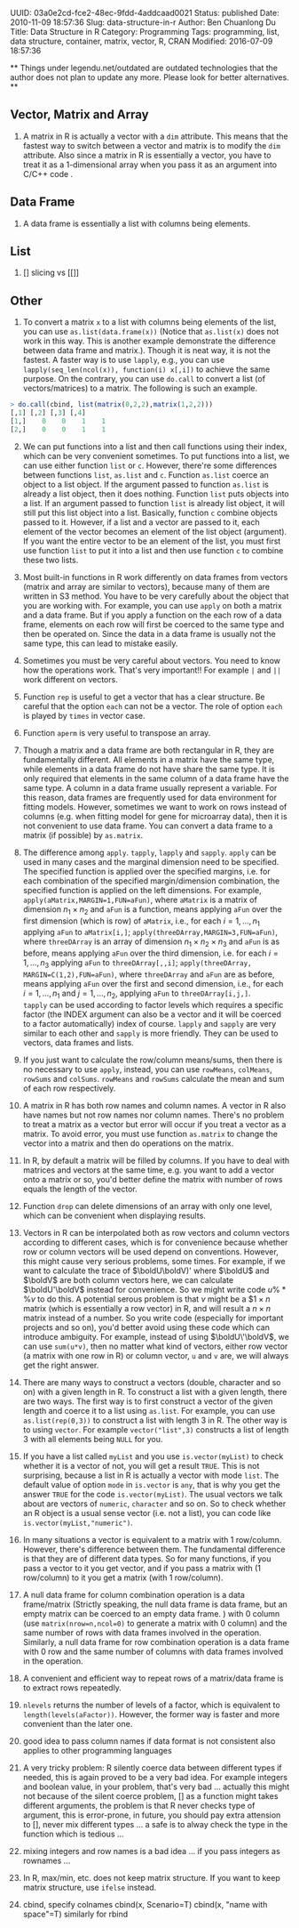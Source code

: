 UUID: 03a0e2cd-fce2-48ec-9fdd-4addcaad0021
Status: published
Date: 2010-11-09 18:57:36
Slug: data-structure-in-r
Author: Ben Chuanlong Du
Title: Data Structure in R
Category: Programming
Tags: programming, list, data structure, container, matrix, vector, R, CRAN
Modified: 2016-07-09 18:57:36

**
Things under legendu.net/outdated are outdated technologies 
that the author does not plan to update any more. 
Please look for better alternatives.
**
 
## Vector, Matrix and Array

1. A matrix in R is actually a vector with a `dim` attribute. 
This means that the fastest way to switch between a vector and matrix 
is to modify the `dim` attribute. 
Also since a matrix in R is essentially a vector, 
you have to treat it as a 1-dimensional array 
when you pass it as an argument into C/C++ code .

## Data Frame

1. A data frame is essentially a list with columns being elements.

## List

1. [] slicing vs [[]] 

## Other

1. To convert a matrix `x` to a list with columns being elements of the list, 
you can use `as.list(data.frame(x))` 
(Notice that `as.list(x)` does not work in this way. 
This is another example demonstrate the difference between data frame and matrix.). 
Though it is neat way, 
it is not the fastest. 
A faster way is to use `lapply`, 
e.g., you can use `lapply(seq_len(ncol(x)), function(i) x[,i])` to achieve the same purpose.
On the contrary, 
you can use `do.call` to convert a list (of vectors/matrices) to a matrix. 
The following is such an example.
```R
> do.call(cbind, list(matrix(0,2,2),matrix(1,2,2)))
[,1] [,2] [,3] [,4]
[1,]    0    0    1    1
[2,]    0    0    1    1
```

2. We can put functions into a list and then call functions 
using their index, 
which can be very convenient sometimes. 
To put functions into a list, 
we can use either function `list` or `c`. 
However, 
there're some differences between functions `list`, `as.list` and `c`.
Function `as.list` coerce an object to a list object. 
If the argument passed to function `as.list` is already a list object, 
then it does nothing. 
Function `list` puts objects into a list. 
If an argument passed to function `list` is already list object, 
it will still put this list object into a list. 
Basically, function `c` combine objects passed to it. 
However, if a list and a vector are passed to it, 
each element of the vector becomes an element of the list object (argument). 
If you want the entire vector to be an element of the list, 
you must first use function `list` to put it 
into a list and then use function `c` to combine these two lists.

3. Most built-in functions in R work differently on data frames 
from vectors (matrix and array are similar to vectors), 
because many of them are written in S3 method. 
You have to be very carefully about the object that you are working with. 
For example, 
you can use `apply` on both a matrix and a data frame. 
But if you apply a function on the each row of a data frame, 
elements on each row will first be coerced to the same type and then be operated on. 
Since the data in a data frame is usually not the same type, 
this can lead to mistake easily.

4. Sometimes you must be very careful about vectors. 
You need to know how the operations work. 
That's very important!! 
For example `|` and `||` work different on vectors.

5. Function `rep` is useful to get a vector that has a clear structure.
Be careful that the option `each` can not be a vector. 
The role of option `each` is played by `times` in vector case.

6. Function `aperm` is very useful to transpose an array.

7. Though a matrix and a data frame are both rectangular in R, 
they are fundamentally different. 
All elements in a matrix have the same type, 
while elements in a data frame do not have share the same type.
It is only required that elements in the same column of a data frame have the same type. 
A column in a data frame usually represent a variable. 
For this reason, 
data frames are frequently used for data environment for fitting models. 
However, sometimes we want to work on rows instead of columns 
(e.g. when fitting model for gene for microarray data), 
then it is not convenient to use data frame. 
You can convert a data frame to a matrix (if possible) by `as.matrix`.

8. The difference among `apply`. `tapply`, `lapply` and `sapply`.
`apply` can be used in many cases and the marginal dimension need to be specified. 
The specified function is applied over the specified margins, 
i.e. for each combination of the specified margin/dimension combination, 
the specified function is applied on the left dimensions. 
For example, `apply(aMatrix,MARGIN=1,FUN=aFun)`, 
where `aMatrix` is a matrix of dimension $n_1\times n_2$ 
and `aFun` is a function, 
means applying `aFun` over the first dimension (which is row) of `aMatrix`, 
i.e., for each $i=1,\ldots,n_1$ applying `aFun` to `aMatrix[i,]`;
`apply(threeDArray,MARGIN=3,FUN=aFun)`, 
where `threeDArray` is an array of dimension $n_1\times n_2\times n_3$ 
and `aFun` is as before, 
means applying `aFun` over the third dimension, 
i.e. for each $i=1, \ldots,n_3$ applying `aFun` to `threeDArray[,,i]`;
`apply(threeDArray, MARGIN=C(1,2),FUN=aFun)`, 
where `threeDArray` and `aFun` are as before, 
means applying `aFun` over the first and second dimension, 
i.e., for each $i=1,\ldots,n_1$ and $j=1,\ldots,n_2$, 
applying `aFun` to `threeDArray[i,j,]`.  
`tapply` can be used according to factor levels 
which requires a specific factor 
(the INDEX argument can also be a vector and it will be coerced to a factor automatically) index of course. 
`lapply` and `sapply` are very similar to each other and `sapply` is more friendly. 
They can be used to vectors, data frames and lists.

9. If you just want to calculate the row/column means/sums, 
then there is no necessary to use `apply`, 
instead, 
you can use `rowMeans`, `colMeans`, `rowSums` and `colSums`. 
`rowMeans` and `rowSums` calculate the mean and sum of each row respectively.

10. A matrix in R has both row names and column names. 
A vector in R also have names but not row names nor column names. 
There's no problem to treat a matrix as a vector but error will occur 
if you treat a vector as a matrix. 
To avoid error, 
you must use function `as.matrix` to change the vector into a matrix 
and then do operations on the matrix.

11. In R, by default a matrix will be filled by columns. 
If you have to deal with matrices and vectors at the same time, 
e.g. you want to add a vector onto a matrix or so, 
you'd better define the matrix with number of rows equals the length of the vector.

12. Function `drop` can delete dimensions of an array with only one level, 
which can be convenient when displaying results.

13. Vectors in R can be interpolated both as row vectors and column vectors according to different cases, 
which is for convenience
because whether row or column vectors will be used depend on
conventions. 
However, 
this might cause very serious problems, some times. 
For example, 
if we want to calculate the trace of $\boldU\boldV\)' 
where $\boldU$ and $\boldV$ are both column vectors here, 
we can calculate $\boldU'\boldV$ instead for convenience. 
So we might write code $u\%*\%v$ to do this. 
A potential serous problem is that $v$ might be a $$1\times n$ matrix
(which is essentially a row vector) in R, 
and will result a $n\times n$ matrix instead of a number. 
So you write code
(especially for important projects and so on), 
you'd better avoid using these code which can introduce ambiguity. 
For example, 
instead of using $\boldU\'\boldV$, 
we can use `sum(u*v)`, 
then no matter what kind of vectors, 
either row vector (a matrix with one row in R) or column vector, 
`u` and `v` are, 
we will always get the right answer.

14. There are many ways to construct a vectors 
(double, character and so on) with a given length in R. 
To construct a list with a given length, 
there are two ways. 
The first way is to first construct a vector of the given length 
and coerce it to a list using `as.list`.
For example, 
you can use `as.list(rep(0,3))` to construct a list with length 3 in R. 
The other way is to using `vector`. 
For example `vector("list",3)` constructs a list of length 3 
with all elements being `NULL` for you.

15. If you have a list called `myList` 
and you use `is.vector(myList)` to check whether it is a vector of not, 
you will get a result `TRUE`.
This is not surprising, 
because a list in R is actually a vector with mode `list`. 
The default value of option `mode` in `is.vector` is `any`, 
that is why you get the answer `TRUE` for the code `is.vector(myList)`. 
The usual vectors we talk about are vectors of `numeric`, `character` and so on. 
So to check whether an R object is a usual sense vector (i.e. not a list), 
you can code like `is.vector(myList,"numeric")`.

16. In many situations a vector is equivalent to a matrix with 1 row/column. 
However, there's difference between them. 
The fundamental difference is that they are of different data types. 
So for many functions, 
if you pass a vector to it you get vector, 
and if you pass a matrix with (1 row/column) to it you get a matrix (with 1 row/column).

17. A null data frame for column combination operation 
is a data frame/matrix 
(Strictly speaking, 
the null data frame is data frame, 
but an empty matrix can be coerced to an empty data frame.
) with 0 column 
(use `matrix(nrow=n,ncol=0)` 
to generate a matrix with 0 column) 
and the same number of rows with data frames involved in the operation. 
Similarly, 
a null data frame for row combination operation is a data frame 
with 0 row and the same number of columns 
with data frames involved in the operation.

18. A convenient and efficient way to repeat rows of a matrix/data frame is to extract rows repeatedly.

19. `nlevels` returns the number of levels of a factor, 
which is equivalent to `length(levels(aFactor))`. 
However, 
the former way is faster and more convenient than the later one.


27. good idea to pass column names if data format is not consistent
also applies to other programming languages

5. A very tricky problem: R silently coerce data between different types if needed, 
this is again proved to be a very bad idea. 
For example integers and boolean value, in your problem, that's very bad ...
actually this might not because of the silent coerce problem, 
[] as a function might takes different arguments, the problem is that R never checks type of argument,
this is error-prone,
in future, you should pay extra attension to [], never mix different types ... 
a safe is to alway check the type in the function which is tedious ...

22. mixing integers and row names is a bad idea ...
if you pass integers as rownames ...


1. In R, max/min, etc. does not keep matrix structure.
If you want to keep matrix structure, use `ifelse` instead.

2. cbind, specify colnames
cbind(x, Scenario=T)
cbind(x, "name with space"=T)
similarly for rbind

